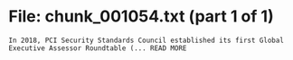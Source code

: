 ﻿# File: chunk_001054.txt (part 1 of 1)
```
In 2018, PCI Security Standards Council established its first Global Executive Assessor Roundtable (... READ MORE
```

